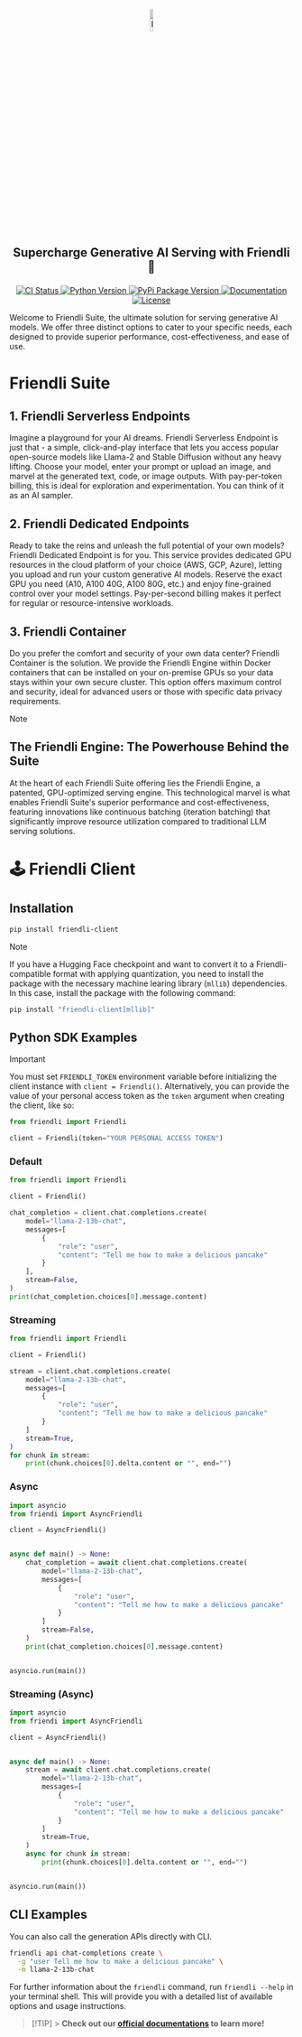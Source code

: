 <!---
Copyright (c) 2022-present, FriendliAI Inc. All rights reserved.
-->

<p align="center">
  <img src="https://friendli.ai/icon.svg" width="10%" alt="Friendli Logo">
</p>

<h2><p align="center">Supercharge Generative AI Serving with Friendli 🚀</p></h2>

<p align="center">
  <a href="https://github.com/friendliai/friendli-client/actions/workflows/ci.yaml">
    <img alt="CI Status" src="https://github.com/friendliai/friendli-client/actions/workflows/ci.yaml/badge.svg">
  </a>
  <a href="https://pypi.org/project/friendli-client/">
    <img alt="Python Version" src="https://img.shields.io/pypi/pyversions/friendli-client?logo=Python&logoColor=white">
  </a>
  <a href="https://pypi.org/project/friendli-client/">
      <img alt="PyPi Package Version" src="https://img.shields.io/pypi/v/friendli-client?logo=PyPI&logoColor=white">
  </a>
  <a href="https://friendli.ai/docs/">
    <img alt="Documentation" src="https://img.shields.io/badge/read-doc-blue?logo=ReadMe&logoColor=white">
  </a>
  <a href="https://github.com/friendliai/friendli-client/blob/main/LICENSE">
      <img alt="License" src="https://img.shields.io/badge/License-Apache%202.0-green.svg?logo=Apache">
  </a>
</p>

Welcome to Friendli Suite, the ultimate solution for serving generative AI models. We offer three distinct options to cater to your specific needs, each designed to provide superior performance, cost-effectiveness, and ease of use.

# Friendli Suite

## 1. Friendli Serverless Endpoints

Imagine a playground for your AI dreams.
Friendli Serverless Endpoint is just that - a simple, click-and-play interface that lets you access popular open-source models like Llama-2 and Stable Diffusion without any heavy lifting.
Choose your model, enter your prompt or upload an image, and marvel at the generated text, code, or image outputs.
With pay-per-token billing, this is ideal for exploration and experimentation.
You can think of it as an AI sampler.

## 2. Friendli Dedicated Endpoints

Ready to take the reins and unleash the full potential of your own models?
Friendli Dedicated Endpoint is for you.
This service provides dedicated GPU resources in the cloud platform of your choice (AWS, GCP, Azure), letting you upload and run your custom generative AI models.
Reserve the exact GPU you need (A10, A100 40G, A100 80G, etc.) and enjoy fine-grained control over your model settings.
Pay-per-second billing makes it perfect for regular or resource-intensive workloads.

## 3. Friendli Container

Do you prefer the comfort and security of your own data center?
Friendli Container is the solution.
We provide the Friendli Engine within Docker containers that can be installed on your on-premise GPUs so your data stays within your own secure cluster.
This option offers maximum control and security, ideal for advanced users or those with specific data privacy requirements.

> [!NOTE]
>
> ## The Friendli Engine: The Powerhouse Behind the Suite
>
> At the heart of each Friendli Suite offering lies the Friendli Engine, a patented, GPU-optimized serving engine.
> This technological marvel is what enables Friendli Suite's superior performance and cost-effectiveness, featuring innovations like continuous batching (iteration batching) that significantly improve resource utilization compared to traditional LLM serving solutions.

# 🕹️ Friendli Client

## Installation

```sh
pip install friendli-client
```

> [!NOTE]
> If you have a Hugging Face checkpoint and want to convert it to a Friendli-compatible format with applying quantization, you need to install the package with the necessary machine learing library (`mllib`) dependencies.
> In this case, install the package with the following command:
>
> ```sh
> pip install "friendli-client[mllib]"
> ```

## Python SDK Examples

> [!IMPORTANT]
> You must set `FRIENDLI_TOKEN` environment variable before initializing the client instance with `client = Friendli()`.
> Alternatively, you can provide the value of your personal access token as the `token` argument when creating the client, like so:
>
> ```python
> from friendli import Friendli
>
> client = Friendli(token="YOUR PERSONAL ACCESS TOKEN")
> ```

### Default

```python
from friendli import Friendli

client = Friendli()

chat_completion = client.chat.completions.create(
    model="llama-2-13b-chat",
    messages=[
        {
            "role": "user",
            "content": "Tell me how to make a delicious pancake"
        }
    ],
    stream=False,
)
print(chat_completion.choices[0].message.content)
```

### Streaming

```python
from friendli import Friendli

client = Friendli()

stream = client.chat.completions.create(
    model="llama-2-13b-chat",
    messages=[
        {
            "role": "user",
            "content": "Tell me how to make a delicious pancake"
        }
    ]
    stream=True,
)
for chunk in stream:
    print(chunk.choices[0].delta.content or "", end="")
```

### Async

```python
import asyncio
from friendi import AsyncFriendli

client = AsyncFriendli()


async def main() -> None:
    chat_completion = await client.chat.completions.create(
        model="llama-2-13b-chat",
        messages=[
            {
                "role": "user",
                "content": "Tell me how to make a delicious pancake"
            }
        ]
        stream=False,
    )
    print(chat_completion.choices[0].message.content)


asyncio.run(main())
```

### Streaming (Async)

```python
import asyncio
from friendi import AsyncFriendli

client = AsyncFriendli()


async def main() -> None:
    stream = await client.chat.completions.create(
        model="llama-2-13b-chat",
        messages=[
            {
                "role": "user",
                "content": "Tell me how to make a delicious pancake"
            }
        ]
        stream=True,
    )
    async for chunk in stream:
        print(chunk.choices[0].delta.content or "", end="")


asyncio.run(main())
```

## CLI Examples

You can also call the generation APIs directly with CLI.

```sh
friendli api chat-completions create \
  -g "user Tell me how to make a delicious pancake" \
  -m llama-2-13b-chat
```

For further information about the `friendli` command, run `friendli --help` in your terminal shell.
This will provide you with a detailed list of available options and usage instructions.

> [!TIP] > **Check out our [official documentations](https://friendli.ai/docs/) to learn more!**
